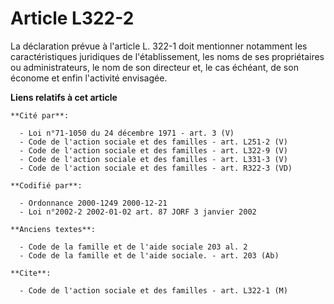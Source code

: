 # Article L322-2

La déclaration prévue à l'article L. 322-1 doit mentionner notamment les caractéristiques juridiques de l'établissement, les
noms de ses propriétaires ou administrateurs, le nom de son directeur et, le cas échéant, de son économe et enfin l'activité
envisagée.

**Liens relatifs à cet article**

	**Cité par**:

	  - Loi n°71-1050 du 24 décembre 1971 - art. 3 (V)
	  - Code de l'action sociale et des familles - art. L251-2 (V)
	  - Code de l'action sociale et des familles - art. L322-9 (V)
	  - Code de l'action sociale et des familles - art. L331-3 (V)
	  - Code de l'action sociale et des familles - art. R322-3 (VD)

	**Codifié par**:

	  - Ordonnance 2000-1249 2000-12-21
	  - Loi n°2002-2 2002-01-02 art. 87 JORF 3 janvier 2002

	**Anciens textes**:

	  - Code de la famille et de l'aide sociale 203 al. 2
	  - Code de la famille et de l'aide sociale. - art. 203 (Ab)

	**Cite**:

	  - Code de l'action sociale et des familles - art. L322-1 (M)
